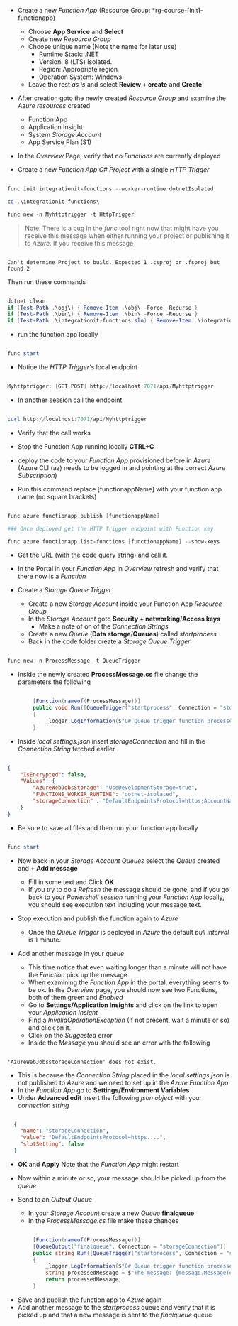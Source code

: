 - Create a new *Function App* (Resource Group: *rg-course-[init]-functionapp)
  - Choose **App Service** and **Select**
  - Create new *Resource Group*
  - Choose unique name (Note the name for later use)
    - Runtime Stack: .NET
    - Version: 8 (LTS) isolated..
    - Region: Appropriate region
    - Operation System: Windows
  - Leave the rest *as is* and select **Review + create** and **Create**

- After creation goto the newly created *Resource Group* and examine the *Azure resources* created
  - Function App
  - Application Insight 
  - System *Storage Account*
  - App Service Plan (S1)

- In the *Overview* Page, verify that no *Functions* are currently deployed

- Create a new *Function App C# Project* with a single *HTTP Trigger*

```powershell

func init integrationit-functions --worker-runtime dotnetIsolated

cd .\integrationit-functions\

func new -n Myhttptrigger -t HttpTrigger

```

> Note: There is a bug in the *func* tool right now that might have you receive this message when either running your project or publishing it to *Azure*. If you receive this message

```

Can't determine Project to build. Expected 1 .csproj or .fsproj but found 2

```

Then run these commands

```powershell

dotnet clean
if (Test-Path .\obj\) { Remove-Item .\obj\ -Force -Recurse }
if (Test-Path .\bin\) { Remove-Item .\bin\ -Force -Recurse }
if (Test-Path .\integrationit-functions.sln) { Remove-Item .\integrationit-functions.sln}

```



- run the function app locally

```powershell

func start

```

- Notice the *HTTP Trigger's* local endpoint

```powershell

Myhttptrigger: [GET,POST] http://localhost:7071/api/Myhttptrigger

```

- In another session call the endpoint

```powershell

curl http://localhost:7071/api/Myhttptrigger

```

- Verify that the call works

- Stop the Function App running locally **CTRL+C**
- deploy the code to your *Function App* provisioned before in *Azure* (Azure CLI (az) needs to be logged in and pointing at the correct *Azure Subscription*)

- Run this command replace [functionappName] with your function app name (no square brackets)

```powershell

func azure functionapp publish [functionappName]

### Once deployed get the HTTP Trigger endpoint with Function key

func azure functionapp list-functions [functionappName] --show-keys

```
- Get the URL (with the code query string) and call it.
- In the Portal in your *Function App* in *Overview* refresh and verify that there now is a *Function* 



- Create a *Storage Queue Trigger*
  - Create a new *Storage Account* inside your Function App *Resource Group*
  - In the *Storage Account* goto **Security + networking**/**Access keys**
    - Make a note of on of the *Connection Strings*
  - Create a new *Queue* (**Data storage**/**Queues**) called *startprocess*
  - Back in the code folder create a *Storage Queue Trigger*
```powershell

func new -n ProcessMessage -t QueueTrigger

```
  - Inside the newly created **ProcessMessage.cs** file change the parameters the following

```csharp

        [Function(nameof(ProcessMessage))]
        public void Run([QueueTrigger("startprocess", Connection = "storageConnection")] QueueMessage message)
        {
            _logger.LogInformation($"C# Queue trigger function processed: {message.MessageText}");
        }

```

  - Inside *local.settings.json* insert *storageConnection* and fill in the *Connection String* fetched earlier

```json

{
    "IsEncrypted": false,
    "Values": {
        "AzureWebJobsStorage": "UseDevelopmentStorage=true",
        "FUNCTIONS_WORKER_RUNTIME": "dotnet-isolated",
        "storageConnection" : "DefaultEndpointsProtocol=https;AccountName=......"
    }
}
```
  - Be sure to save all files and then run your function app locally

```powershell

func start

```

  - Now back in your *Storage Account Queues* select the *Queue* created and **+ Add message**
    - Fill in some text and Click **OK**
    - If you try to do a *Refresh* the message should be gone, and if you go back to your *Powershell session* running your *Function App* locally, you should see execution text including your message text.

  - Stop execution and publish the function again to *Azure*
    - Once the *Queue Trigger* is deployed in *Azure* the default *pull interval* is 1 minute. 
  - Add another message in your *queue*
    - This time notice that even waiting longer than a minute will not have the *Function* pick up the message
    - When examining the *Function App* in the portal, everything seems to be ok. In the *Overview* page, you should now see two Functions, both of them green and *Enabled*
    - Go to **Settings/Application Insights** and click on the link to open your *Application Insight*
    - Find a *InvalidOperationException* (If not present, wait a minute or so) and click on it.
    - Click on the *Suggested* error
    - Inside the *Message* you should see an error with the following

```

'AzureWebJobsstorageConnection' does not exist.

```


  - This is because the *Connection String* placed in the *local.settings.json* is not published to *Azure* and we need to set up in the *Azure Function App* 
  - In the *Function App* go to **Settings/Environment Variables** 
  - Under **Advanced edit** insert the following *json object* with your *connection string*

```json

  {
    "name": "storageConnection",
    "value": "DefaultEndpointsProtocol=https....",
    "slotSetting": false
  }


```

  - **OK** and **Apply** Note that the *Function App* might restart
  - Now within a minute or so, your message should be picked up from the *queue*

- Send to an *Output Queue*
  - In your *Storage Account* create a new *Queue* **finalqueue**
  - In the *ProcessMessage.cs* file make these changes

```csharp

        [Function(nameof(ProcessMessage))]
        [QueueOutput("finalqueue", Connection = "storageConnection")]
        public string Run([QueueTrigger("startprocess", Connection = "storageConnection")] QueueMessage message)
        {
            _logger.LogInformation($"C# Queue trigger function processed: {message.MessageText}");
            string processedMessage = $"The message: {message.MessageText} has been processed";
            return processedMessage;
        }

```
  - Save and publish the function app to *Azure* again
  - Add another message to the *startprocess* queue and verify that it is picked up and that a new message is sent to the *finalqueue* queue

  
